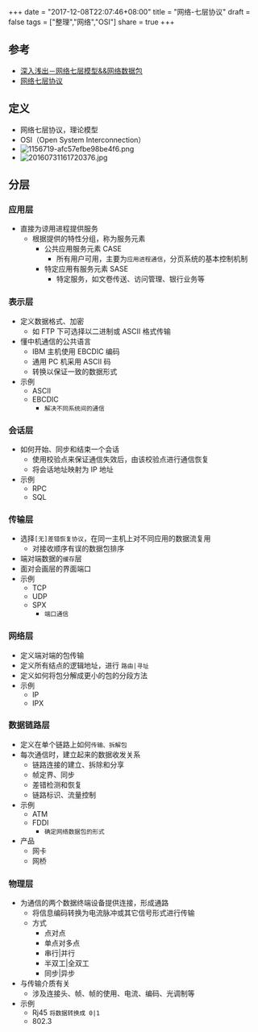 +++
date = "2017-12-08T22:07:46+08:00"
title = "网络-七层协议"
draft = false
tags = ["整理","网络","OSI"]
share = true
+++


## 参考
- [深入浅出－网络七层模型&&网络数据包](http://www.jianshu.com/p/4b9d43c0571a)
- [网络七层协议](https://baike.baidu.com/item/%E7%BD%91%E7%BB%9C%E4%B8%83%E5%B1%82%E5%8D%8F%E8%AE%AE)


## 定义
- 网络七层协议，理论模型
- OSI（Open System Interconnection）
- ![1156719-afc57efbe98be4f6.png](http://otzm88f21.bkt.clouddn.com/db5b3382-e750-4d0d-821c-5f531c0aa462.png)
- ![20160731161720376.jpg](http://otzm88f21.bkt.clouddn.com/8ee8e0fb-13fd-433f-8341-a2b78a194c63.jpg)


## 分层
### 应用层
- 直接为谅用进程提供服务
	- 根据提供的特性分组，称为服务元素
		- 公共应用服务元素 CASE
			- 所有用户可用，主要为`应用进程通信`，分页系统的基本控制机制
		- 特定应用有服务元素 SASE
			- 特定服务，如文卷传送、访问管理、银行业务等


### 表示层
- 定义数据格式、加密
	- 如 FTP 下可选择以二进制或 ASCII 格式传输
- 懂中机通信的公共语言
	- IBM 主机使用 EBCDIC 编码
	- 通用 PC 机采用 ASCII 码
	- 转换以保证一致的数据形式
- 示例
	- ASCII
	- EBCDIC
		- `解决不同系统间的通信`

### 会话层
- 如何开始、同步和结束一个会话
	- 使用校验点来保证通信失效后，由该校验点进行通信恢复
	- 将会话地址映射为 IP 地址
- 示例
	- RPC
	- SQL

### 传输层
- 选择`[无]差错恢复协议`，在同一主机上对不同应用的数据流复用
	- 对接收顺序有误的数据包排序
- 端对端数据的`缓存`层
- 面对会画层的界面端口
- 示例
	- TCP
	- UDP
	- SPX
		- `端口通信`

### 网络层
- 定义端对端的包传输
- 定义所有结点的逻辑地址，进行 `路由|寻址`
- 定义如何将包分解成更小的包的分段方法
- 示例
	- IP
	- IPX

### 数据链路层
- 定义在单个链路上如何`传输、拆解包`
- 每次通信时，建立起来的数据收发关系
	- 链路连接的建立、拆除和分享
	- 帧定界、同步
	- 差错检测和恢复
	- 链路标识、流量控制
- 示例
	- ATM
	- FDDI
		- `确定网络数据包的形式`
- 产品
	- 网卡
	- 网桥

### 物理层
- 为通信的两个数据终端设备提供连接，形成通路
	- 将信息编码转换为电流脉冲或其它信号形式进行传输
	- 方式
		- 点对点
		- 单点对多点
		- 串行|并行
		- 半双工|全双工
		- 同步|异步
- 与传输介质有关
	- 涉及连接头、帧、帧的使用、电流、编码、光调制等
- 示例
	- Rj45 `将数据转换成 0|1`
	- 802.3

